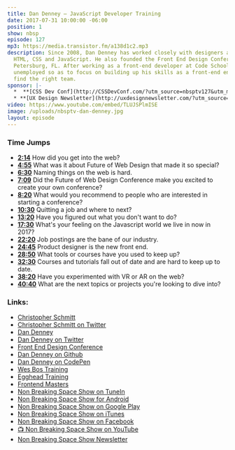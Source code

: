 ```yaml
---
title: Dan Denney — JavaScript Developer Training
date: 2017-07-31 10:00:00 -06:00
position: 1
show: nbsp
episode: 127
mp3: https://media.transistor.fm/a138d1c2.mp3
description: Since 2008, Dan Denney has worked closely with designers and writing
  HTML, CSS and JavaScript. He also founded the Front End Design Conference in St.
  Petersburg, FL. After working as a front-end developer at Code School, Dan is currently
  unemployed so as to focus on building up his skills as a front-end engineer and
  find the right team.
sponsor: |-
  *  **[CSS Dev Conf](http://CSSDevConf.com/?utm_source=nbsptv127&utm_medium=podcast&utm_campaign=cssdevconf2017)** — Conference dedicated to CSS and its super friend technologies like JavaScript, Sass, npm, and more. A limited supply of Early Bird Tickets now on sale. [Register now!](http://CSSDevConf.com/?utm_source=nbsptv127&utm_medium=podcast&utm_campaign=cssdevconf2017)
  * **[UX Design Newsletter](http://uxdesignnewsletter.com/?utm_source=nbsptv127&utm_medium=podcast&utm_campaign=uxdesignnewsletter)** — A weekly free newsletter containing a collection of tutorials, articles, and videos about front-end design and development, plus tips on how to bring better engagement to the multi-device world curated by Christopher Schmitt. [Sign up now!](http://uxdesignnewsletter.com/?utm_source=nbsptv127&utm_medium=podcast&utm_campaign=uxdesignnewsletter)
video: https://www.youtube.com/embed/TLUJSPlmISE
image: /uploads/nbsptv-dan-denney.jpg
layout: episode
---
```


### Time Jumps

* **[2:14](#t=2:14)** How did you get into the web?
* **[4:55](#t=4:55)** What was it about Future of Web Design that made it so special?
* **[6:30](#t=6:30)** Naming things on the web is hard.
* **[7:09](#t=7:09)** Did the Future of Web Design Conference make you excited to create your own conference?
* **[8:20](#t=8:20)** What would you recommend to people who are interested in starting a conference?
* **[10:30](#t=10:30)** Quitting a job and where to next?
* **[13:20](#t=13:20)** Have you figured out what you don't want to do?
* **[17:30](#t=17:30)** What's your feeling on the Javascript world we live in now in 2017?
* **[22:20](#t=22:20)** Job postings are the bane of our industry.
* **[24:45](#t=24:45)** Product designer is the new front end.
* **[28:50](#t=28:50)** What tools or courses have you used to keep up?
* **[32:30](#t=32:30)** Courses and tutorials fall out of date and are hard to keep up to date.
* **[38:20](#t=38:20)** Have you experimented with VR or AR on the web?
* **[40:40](#t=40:40)** What are the next topics or projects you're looking to dive into?


### Links:

* [Christopher Schmitt](http://Christopher.org)
* [Christopher Schmitt on Twitter](https://twitter.com/teleject)
* [Dan Denney](https://dandenney.com)
* [Dan Denney on Twitter](https://twitter.com/dandenney)
* [Front End Design Conference](http://frontenddesignconference.com/)
* [Dan Denney on Github](https://github.com/dandenney)
* [Dan Denney on CodePen](https://codepen.io/dandenney/)
* [Wes Bos Training](http://wesbos.com)
* [Egghead Training](https://egghead.io)
* [Frontend Masters](http://frontendmasters.com)
* [Non Breaking Space Show on TuneIn](http://tunein.com/radio/Non-Breaking-Space-Show-p885155/)
* [Non Breaking Space Show for Android](http://subscribeonandroid.com/feeds.goodstuff.fm/nbsp)
* [Non Breaking Space Show on Google Play](https://playmusic.app.goo.gl/?ibi=com.google.PlayMusic&isi=691797987&ius=googleplaymusic&link=https://play.google.com/music/m/Iw5ik6iwalo5vmda5rqyrotdney?t%3DNon_Breaking_Space_Show%26pcampaignid%3DMKT-na-all-co-pr-mu-pod-16)
* [Non Breaking Space Show on iTunes](https://itunes.apple.com/ca/podcast/non-breaking-space-show/id507162981?mt=2&ign-mpt=uo%3D4)
* [Non Breaking Space Show on Facebook](https://www.facebook.com/nbsptv)
* [📺 Non Breaking Space Show on YouTube](https://www.youtube.com/channel/UC--mqA75V3CM8hxId0l7e_g?sub_confirmation=1)
* [Non Breaking Space Show Newsletter](http://newsletter.nonbreakingspace.tv/)
